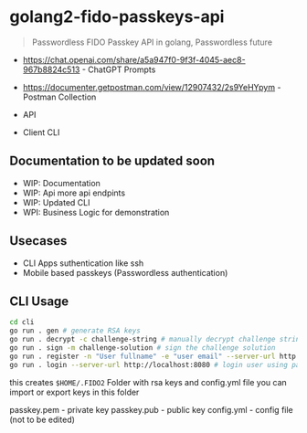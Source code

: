 # golang2-fido-passkeys-api

> Passwordless FIDO Passkey API in golang, Passwordless future

- <https://chat.openai.com/share/a5a947f0-9f3f-4045-aec8-967b8824c513> - ChatGPT Prompts
- <https://documenter.getpostman.com/view/12907432/2s9YeHYpym> - Postman Collection

- API
- Client CLI

## Documentation to be updated soon

- WIP: Documentation
- WIP: Api more api endpints
- WIP: Updated CLI
- WPI: Business Logic for demonstration

## Usecases

- CLI Apps suthentication like ssh
- Mobile based passkeys (Passwordless authentication)

## CLI Usage

```bash
cd cli
go run . gen # generate RSA keys
go run . decrypt -c challenge-string # manually decrypt challenge string and solve manually too
go run . sign -m challenge-solution # sign the challenge solution
go run . register -n "User fullname" -e "user email" --server-url http://localhost:8080 # register user with previously generated rsa keys and verify challenge
go run . login --server-url http://localhost:8080 # login user using passkeyid
```

this creates `$HOME/.FIDO2` Folder with rsa keys and config.yml file
you can import or export keys in this folder

passkey.pem - private key
passkey.pub - public key
config.yml -  config file (not to be edited)
